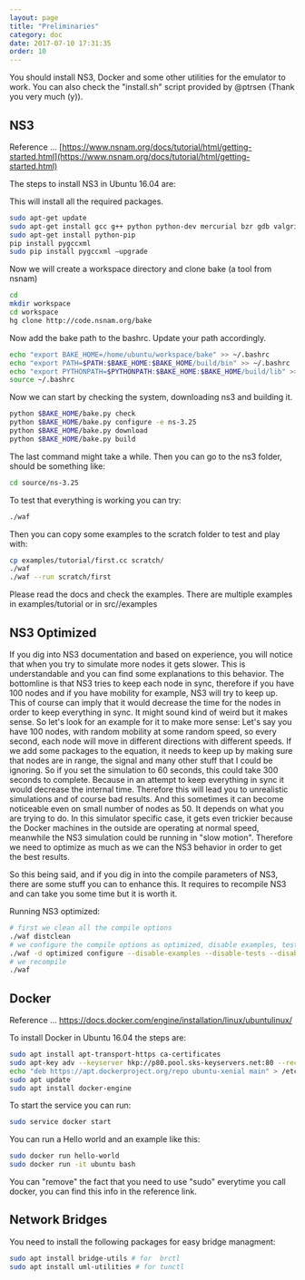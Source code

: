 ```yaml
---
layout: page
title: "Preliminaries"
category: doc
date: 2017-07-10 17:31:35
order: 10
---
```


<!-- # Preliminaries -->

You should install NS3, Docker and some other utilities for the emulator to work.
You can also check the "install.sh" script provided by @ptrsen (Thank you very much (y)).

## NS3
Reference ... [https://www.nsnam.org/docs/tutorial/html/getting-started.html](https://www.nsnam.org/docs/tutorial/html/getting-started.html)

The steps to install NS3 in Ubuntu 16.04 are:

This will install all the required packages.

```bash
sudo apt-get update
sudo apt-get install gcc g++ python python-dev mercurial bzr gdb valgrind gsl-bin libgsl0-dev libgsl0ldbl flex bison tcpdump sqlite sqlite3 libsqlite3-dev libxml2 libxml2-dev libgtk2.0-0 libgtk2.0-dev uncrustify doxygen graphviz imagemagick python-pygraphviz python-kiwi python-pygoocanvas libgoocanvas-dev python-pygccxml cmake autoconf libc6-dev libc6-dev-i386 g++-multilib texlive texlive-extra-utils texlive-latex-extra texlive-font-utils texlive-lang-portuguese dvipng git python-pygraphviz python-kiwi python-pygoocanvas libgoocanvas-dev ipython libboost-signals-dev libboost-filesystem-dev openmpi-bin openmpi-common openmpi-doc libopenmpi-dev qt4-dev-tools libqt4-dev unzip p7zip-full unrar-free
sudo apt-get install python-pip
pip install pygccxml
sudo pip install pygccxml —upgrade
```

Now we will create a workspace directory and clone bake (a tool from nsnam)

```bash
cd
mkdir workspace
cd workspace
hg clone http://code.nsnam.org/bake
```

Now add the bake path to the bashrc. Update your path accordingly.

```bash
echo "export BAKE_HOME=/home/ubuntu/workspace/bake" >> ~/.bashrc
echo "export PATH=$PATH:$BAKE_HOME:$BAKE_HOME/build/bin" >> ~/.bashrc
echo "export PYTHONPATH=$PYTHONPATH:$BAKE_HOME:$BAKE_HOME/build/lib" >> ~/.bashrc
source ~/.bashrc
```

Now we can start by checking the system, downloading ns3 and building it.

```bash
python $BAKE_HOME/bake.py check
python $BAKE_HOME/bake.py configure -e ns-3.25
python $BAKE_HOME/bake.py download
python $BAKE_HOME/bake.py build
```

The last command might take a while.
Then you can go to the ns3 folder, should be something like:

```bash
cd source/ns-3.25
```

To test that everything is working you can try:

```bash
./waf
```

Then you can copy some examples to the scratch folder to test and play with:

```bash
cp examples/tutorial/first.cc scratch/
./waf
./waf --run scratch/first
```
Please read the docs and check the examples. There are multiple examples in examples/tutorial or in src/<someFolder>/examples

## NS3 Optimized

If you dig into NS3 documentation and based on experience, you will notice that when you try to simulate more nodes it gets slower.
This is understandable and you can find some explanations to this behavior.
The bottomline is that NS3 tries to keep each node in sync, therefore if you have 100 nodes and if you have mobility for example, NS3 will try to keep up.
This of course can imply that it would decrease the time for the nodes in order to keep everything in sync.
It might sound kind of weird but it makes sense.
So let's look for an example for it to make more sense:
Let's say you have 100 nodes, with random mobility at some random speed, so every second, each node will move in different directions with different speeds.
If we add some packages to the equation, it needs to keep up by making sure that nodes are in range, the signal and many other stuff that I could be ignoring.
So if you set the simulation to 60 seconds, this could take 300 seconds to complete.
Because in an attempt to keep everything in sync it would decrease the internal time.
Therefore this will lead you to unrealistic simulations and of course bad results.
And this sometimes it can become noticeable even on small number of nodes as 50.
It depends on what you are trying to do.
In this simulator specific case, it gets even trickier because the Docker machines in the outside are operating at normal speed, meanwhile the NS3 simulation could be running in "slow motion".
Therefore we need to optimize as much as we can the NS3 behavior in order to get the best results.

So this being said, and if you dig in into the compile parameters of NS3, there are some stuff you can to enhance this.
It requires to recompile NS3 and can take you some time but it is worth it.

Running NS3 optimized:
```bash
# first we clean all the compile options
./waf distclean
# we configure the compile options as optimized, disable examples, tests, python integration and static.
./waf -d optimized configure --disable-examples --disable-tests --disable-python --enable-static --no-task-lines
# we recompile
./waf
```

## Docker

Reference ... https://docs.docker.com/engine/installation/linux/ubuntulinux/

To install Docker in Ubuntu 16.04 the steps are:

```bash
sudo apt install apt-transport-https ca-certificates
sudo apt-key adv --keyserver hkp://p80.pool.sks-keyservers.net:80 --recv-keys 58118E89F3A912897C070ADBF76221572C52609D
echo "deb https://apt.dockerproject.org/repo ubuntu-xenial main" > /etc/apt/sources.list.d/docker.list
sudo apt update
sudo apt install docker-engine
```

To start the service you can run:

```bash
sudo service docker start
```

You can run a Hello world and an example like this:

```bash
sudo docker run hello-world
sudo docker run -it ubuntu bash
```

You can "remove" the fact that you need to use "sudo" everytime you call docker, you can find this info in the reference link.

## Network Bridges

You need to install the following packages for easy bridge managment:

```bash
sudo apt install bridge-utils # for  brctl
sudo apt install uml-utilities # for tunctl
```

